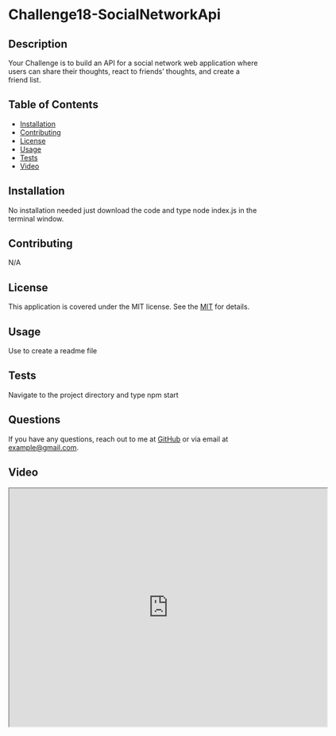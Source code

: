 # Challenge18-SocialNetworkApi
## Description
Your Challenge is to build an API for a social network web application where users can share their thoughts, react to friends’ thoughts, and create a friend list.

## Table of Contents
- [Installation](#installation)
- [Contributing](#contributing)
- [License](#license)
- [Usage](#usage)
- [Tests](#tests)
- [Video](#video)

## Installation
No installation needed just download the code and type node index.js in the terminal window.

## Contributing
N/A

## License
This application is covered under the MIT license. See the [MIT]([License](https://opensource.org/licenses/MIT)) for details.

## Usage
Use to create a readme file

## Tests
Navigate to the project directory and type npm start

## Questions
If you have any questions, reach out to me at [GitHub](https://github.com/Neongreen64) or via email at example@gmail.com.

## Video
<iframe src="https://drive.google.com/file/d/1yMYBBTy5AOFxvIixjYzBdP-uzVkdN_mv/preview" width="640" height="480"></iframe>